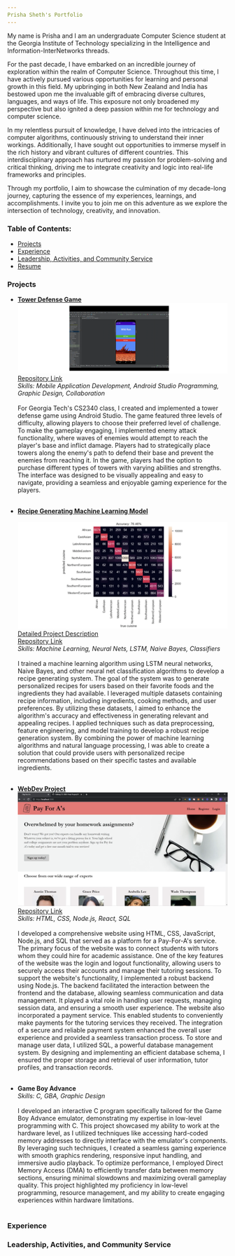 ```yaml
---
Prisha Sheth's Portfolio
---
```


My name is Prisha and I am an undergraduate Computer Science student at the Georgia Institute of Technology specializing in the Intelligence and Information-InterNetworks threads.

For the past decade, I have embarked on an incredible journey of exploration within the realm of Computer Science. Throughout this time, I have actively pursued various opportunities for learning and personal growth in this field. My upbringing in both New Zealand and India has bestowed upon me the invaluable gift of embracing diverse cultures, languages, and ways of life. This exposure not only broadened my perspective but also ignited a deep passion within me for technology and computer science.

In my relentless pursuit of knowledge, I have delved into the intricacies of computer algorithms, continuously striving to understand their inner workings. Additionally, I have sought out opportunities to immerse myself in the rich history and vibrant cultures of different countries. This interdisciplinary approach has nurtured my passion for problem-solving and critical thinking, driving me to integrate creativity and logic into real-life frameworks and principles.

Through my portfolio, I aim to showcase the culmination of my decade-long journey, capturing the essence of my experiences, learnings, and accomplishments. I invite you to join me on this adventure as we explore the intersection of technology, creativity, and innovation.


### Table of Contents:
- [Projects](#projects)
- [Experience](#experience)
- [Leadership, Activities, and Community Service](#lacs)
- [Resume](Prisha%20Sheth%20Resume.pdf)

<a id="projects"></a>
### **Projects**

- [**Tower Defense Game**](https://youtu.be/NWrtzg3tBDk)<br>
![towerdefense](./images/towerdefense.png)
[Repository Link](https://github.com/prishasheth/Tower-Defense-Game)<br>
<em>Skills: Mobile Application Development, Android Studio Programming, Graphic Design, Collaboration</em><br><br>
For Georgia Tech's CS2340 class, I created and implemented a tower defense game using Android Studio. The game featured three levels of difficulty, allowing players to choose their preferred level of challenge. To make the gameplay engaging, I implemented enemy attack functionality, where waves of enemies would attempt to reach the player's base and inflict damage. Players had to strategically place towers along the enemy's path to defend their base and prevent the enemies from reaching it. In the game, players had the option to purchase different types of towers with varying abilities and strengths. The interface was designed to be visually appealing and easy to navigate, providing a seamless and enjoyable gaming experience for the players.<br><br>

- [**Recipe Generating Machine Learning Model**](https://www.youtube.com/watch?v=vx9jovW9qYw)<br><br>
![neuralnet](./images/neuralnet.png)<br>
[Detailed Project Description](https://github.gatech.edu/pages/khoxha7/CS-4641-Project/final.html)<br>
[Repository Link](https://github.com/prishasheth/Recipe-Generator)<br>
<em>Skills: Machine Learning, Neural Nets, LSTM, Naive Bayes, Classifiers</em><br><br>
I trained a machine learning algorithm using LSTM neural networks, Naive Bayes, and other neural net classification algorithms to develop a recipe generating system. The goal of the system was to generate personalized recipes for users based on their favorite foods and the ingredients they had available. I leveraged multiple datasets containing recipe information, including ingredients, cooking methods, and user preferences. By utilizing these datasets, I aimed to enhance the algorithm's accuracy and effectiveness in generating relevant and appealing recipes. I applied techniques such as data preprocessing, feature engineering, and model training to develop a robust recipe generation system. By combining the power of machine learning algorithms and natural language processing, I was able to create a solution that could provide users with personalized recipe recommendations based on their specific tastes and available ingredients.<br><br>

<!-- - [**Getting to Know U(Vertically Integrated Project)**]()<br>
![](./images/webdev.png)
[Repository Link]()<br>
<em>Skills: </em><br><br>

- [**Getting to Know U(Vertically Integrated Project React App)**]()<br>
![](./images/.png)
[Repository Link]()<br>
<em>Skills: </em><br><br> -->

- [**WebDev Project**](https://youtu.be/rTvghR3G-As)<br>
![](./images/webdev.png)
[Repository Link](https://github.gatech.edu/psheth32/CS-2803-Final-Project)<br>
<em>Skills: HTML, CSS, Node.js, React, SQL</em><br><br>
I developed a comprehensive website using HTML, CSS, JavaScript, Node.js, and SQL that served as a platform for a Pay-For-A's service. The primary focus of the website was to connect students with tutors whom they could hire for academic assistance. One of the key features of the website was the login and logout functionality, allowing users to securely access their accounts and manage their tutoring sessions. To support the website's functionality, I implemented a robust backend using Node.js. The backend facilitated the interaction between the frontend and the database, allowing seamless communication and data management. It played a vital role in handling user requests, managing session data, and ensuring a smooth user experience. The website also incorporated a payment service. This enabled students to conveniently make payments for the tutoring services they received. The integration of a secure and reliable payment system enhanced the overall user experience and provided a seamless transaction process. To store and manage user data, I utilized SQL, a powerful database management system. By designing and implementing an efficient database schema, I ensured the proper storage and retrieval of user information, tutor profiles, and transaction records.<br><br>

- **Game Boy Advance**<br>
<em>Skills: C, GBA, Graphic Design</em><br><br>
I developed an interactive C program specifically tailored for the Game Boy Advance emulator, demonstrating my expertise in low-level programming with C. This project showcased my ability to work at the hardware level, as I utilized techniques like accessing hard-coded memory addresses to directly interface with the emulator's components. By leveraging such techniques, I created a seamless gaming experience with smooth graphics rendering, responsive input handling, and immersive audio playback. To optimize performance, I employed Direct Memory Access (DMA) to efficiently transfer data between memory sections, ensuring minimal slowdowns and maximizing overall gameplay quality. This project highlighted my proficiency in low-level programming, resource management, and my ability to create engaging experiences within hardware limitations.<br><br>

<a id="experience"></a>
### **Experience**

<a id="lacs"></a>
### **Leadership, Activities, and Community Service**


